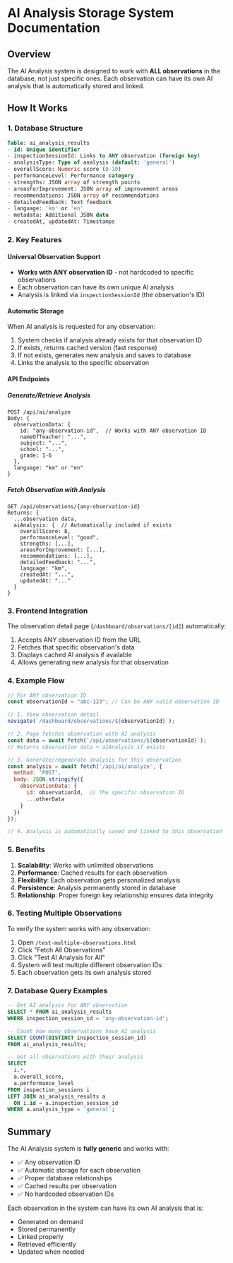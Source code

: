# AI Analysis Storage System Documentation

## Overview
The AI Analysis system is designed to work with **ALL observations** in the database, not just specific ones. Each observation can have its own AI analysis that is automatically stored and linked.

## How It Works

### 1. Database Structure
```sql
Table: ai_analysis_results
- id: Unique identifier
- inspectionSessionId: Links to ANY observation (foreign key)
- analysisType: Type of analysis (default: 'general')
- overallScore: Numeric score (0-10)
- performanceLevel: Performance category
- strengths: JSON array of strength points
- areasForImprovement: JSON array of improvement areas
- recommendations: JSON array of recommendations
- detailedFeedback: Text feedback
- language: 'km' or 'en'
- metadata: Additional JSON data
- createdAt, updatedAt: Timestamps
```

### 2. Key Features

#### Universal Observation Support
- **Works with ANY observation ID** - not hardcoded to specific observations
- Each observation can have its own unique AI analysis
- Analysis is linked via `inspectionSessionId` (the observation's ID)

#### Automatic Storage
When AI analysis is requested for any observation:
1. System checks if analysis already exists for that observation ID
2. If exists, returns cached version (fast response)
3. If not exists, generates new analysis and saves to database
4. Links the analysis to the specific observation

#### API Endpoints

##### Generate/Retrieve Analysis
```
POST /api/ai/analyze
Body: {
  observationData: {
    id: "any-observation-id",  // Works with ANY observation ID
    nameOfTeacher: "...",
    subject: "...",
    school: "...",
    grade: 1-6
  },
  language: "km" or "en"
}
```

##### Fetch Observation with Analysis
```
GET /api/observations/{any-observation-id}
Returns: {
  ...observation data,
  aiAnalysis: {  // Automatically included if exists
    overallScore: 8,
    performanceLevel: "good",
    strengths: [...],
    areasForImprovement: [...],
    recommendations: [...],
    detailedFeedback: "...",
    language: "km",
    createdAt: "...",
    updatedAt: "..."
  }
}
```

### 3. Frontend Integration

The observation detail page (`/dashboard/observations/[id]`) automatically:
1. Accepts ANY observation ID from the URL
2. Fetches that specific observation's data
3. Displays cached AI analysis if available
4. Allows generating new analysis for that observation

### 4. Example Flow

```javascript
// For ANY observation ID
const observationId = "abc-123"; // Can be ANY valid observation ID

// 1. View observation detail
navigate(`/dashboard/observations/${observationId}`);

// 2. Page fetches observation with AI analysis
const data = await fetch(`/api/observations/${observationId}`);
// Returns observation data + aiAnalysis if exists

// 3. Generate/regenerate analysis for this observation
const analysis = await fetch('/api/ai/analyze', {
  method: 'POST',
  body: JSON.stringify({
    observationData: {
      id: observationId,  // The specific observation ID
      ...otherData
    }
  })
});

// 4. Analysis is automatically saved and linked to this observation
```

### 5. Benefits

1. **Scalability**: Works with unlimited observations
2. **Performance**: Cached results for each observation
3. **Flexibility**: Each observation gets personalized analysis
4. **Persistence**: Analysis permanently stored in database
5. **Relationship**: Proper foreign key relationship ensures data integrity

### 6. Testing Multiple Observations

To verify the system works with any observation:

1. Open `/test-multiple-observations.html`
2. Click "Fetch All Observations" 
3. Click "Test AI Analysis for All"
4. System will test multiple different observation IDs
5. Each observation gets its own analysis stored

### 7. Database Query Examples

```sql
-- Get AI analysis for ANY observation
SELECT * FROM ai_analysis_results 
WHERE inspection_session_id = 'any-observation-id';

-- Count how many observations have AI analysis
SELECT COUNT(DISTINCT inspection_session_id) 
FROM ai_analysis_results;

-- Get all observations with their analysis
SELECT 
  i.*,
  a.overall_score,
  a.performance_level
FROM inspection_sessions i
LEFT JOIN ai_analysis_results a 
  ON i.id = a.inspection_session_id
WHERE a.analysis_type = 'general';
```

## Summary

The AI Analysis system is **fully generic** and works with:
- ✅ Any observation ID
- ✅ Automatic storage for each observation
- ✅ Proper database relationships
- ✅ Cached results per observation
- ✅ No hardcoded observation IDs

Each observation in the system can have its own AI analysis that is:
- Generated on demand
- Stored permanently
- Linked properly
- Retrieved efficiently
- Updated when needed